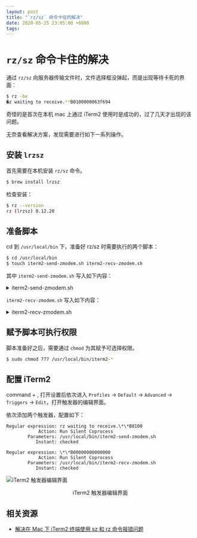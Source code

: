 ```yaml
---
layout: post
title: "`rz/sz` 命令卡住的解决"
date: 2020-05-25 23:05:00 +0800
tags: 
---
```

    
# `rz/sz` 命令卡住的解决

通过 `rz/sz` 向服务器传输文件时，文件选择框没弹起，而是出现等待卡死的界面：

```sh
$ rz -be
�z waiting to receive.**B0100000063f694
```

奇怪的是首次在本机 mac 上通过 iTerm2 使用时是成功的，过了几天才出现的该问题。

无奈查看解决方案，发现需要进行如下一系列操作。

## 安装 `lrzsz`

首先需要在本机安装 `rz/sz` 命令。

```sh
$ brew install lrzsz
```

检查安装：

```sh
$ rz --version                                                                                          10:29:13
rz (lrzsz) 0.12.20
```

## 准备脚本

cd 到 `/usr/local/bin` 下，准备好 rz/sz 时需要执行的两个脚本：

```sh
$ cd /usr/local/bin
$ touch iterm2-send-zmodem.sh iterm2-recv-zmodem.sh
```

其中 `iterm2-send-zmodem.sh` 写入如下内容：

<details>
<summary>
iterm2-send-zmodem.sh
</summary>

```sh
#!/bin/bash
# Author: Matt Mastracci (matthew@mastracci.com)
# AppleScript from http://stackoverflow.com/questions/4309087/cancel-button-on-osascript-in-a-bash-script
# licensed under cc-wiki with attribution required
# Remainder of script public domain

osascript -e 'tell application "iTerm2" to version' > /dev/null 2>&1 && NAME=iTerm2 || NAME=iTerm
if [[ $NAME = "iTerm" ]]; then
    FILE=`osascript -e 'tell application "iTerm" to activate' -e 'tell application "iTerm" to set thefile to choose file with prompt "Choose a file to send"' -e "do shell script (\"echo \"&(quoted form of POSIX path of thefile as Unicode text)&\"\")"`
else
    FILE=`osascript -e 'tell application "iTerm2" to activate' -e 'tell application "iTerm2" to set thefile to choose file with prompt "Choose a file to send"' -e "do shell script (\"echo \"&(quoted form of POSIX path of thefile as Unicode text)&\"\")"`
fi
if [[ $FILE = "" ]]; then
    echo Cancelled.
    # Send ZModem cancel
    echo -e \\x18\\x18\\x18\\x18\\x18
    sleep 1
    echo
    echo \# Cancelled transfer
else
    /usr/local/bin/sz "$FILE" -e -b
    sleep 1
    echo
    echo \# Received $FILE
fi
```

</details>

`iterm2-recv-zmodem.sh` 写入如下内容：

<details>
<summary>
iterm2-recv-zmodem.sh
</summary>

```sh
#!/bin/bash
# Author: Matt Mastracci (matthew@mastracci.com)
# AppleScript from http://stackoverflow.com/questions/4309087/cancel-button-on-osascript-in-a-bash-script
# licensed under cc-wiki with attribution required
# Remainder of script public domain

osascript -e 'tell application "iTerm2" to version' > /dev/null 2>&1 && NAME=iTerm2 || NAME=iTerm
if [[ $NAME = "iTerm" ]]; then
    FILE=`osascript -e 'tell application "iTerm" to activate' -e 'tell application "iTerm" to set thefile to choose file with prompt "Choose a file to send"' -e "do shell script (\"echo \"&(quoted form of POSIX path of thefile as Unicode text)&\"\")"`
else
    FILE=`osascript -e 'tell application "iTerm2" to activate' -e 'tell application "iTerm2" to set thefile to choose file with prompt "Choose a file to send"' -e "do shell script (\"echo \"&(quoted form of POSIX path of thefile as Unicode text)&\"\")"`
fi
if [[ $FILE = "" ]]; then
    echo Cancelled.
    # Send ZModem cancel
    echo -e \\x18\\x18\\x18\\x18\\x18
    sleep 1
    echo
    echo \# Cancelled transfer
else
    /usr/local/bin/sz "$FILE" -e -b
    sleep 1
    echo
    echo \# Received $FILE
fi
```

</details>

## 赋予脚本可执行权限

脚本准备好之后，需要通过 `chmod` 为其赋予可选择权限。

```sh
$ sudo chmod 777 /usr/local/bin/iterm2-*
```

## 配置 iTerm2

<kdb>command</kdb> + <kdb>,</kdb> 打开设置后依次进入 `Profiles` -> `Default` -> `Advanced` -> `Triggers` -> `Edit`，打开触发器的编辑界面。

依次添加两个触发器，配置如下：

```
Regular expression: rz waiting to receive.\*\*B0100
            Action: Run Silent Coprocess
        Parameters: /usr/local/bin/iterm2-send-zmodem.sh
           Instant: checked

Regular expression: \*\*B00000000000000
            Action: Run Silent Coprocess
        Parameters: /usr/local/bin/iterm2-recv-zmodem.sh
           Instant: checked
```

![iTerm2 触发器编辑界面](https://user-images.githubusercontent.com/3783096/82773536-dda20800-9e74-11ea-942c-118a73a1bc92.png)
<p align="center">iTerm2 触发器编辑界面</p>


## 相关资源

- [解决在 Mac 下 iTerm2 终端使用 sz 和 rz 命令报错问题](https://qq52o.me/2697.html)

    